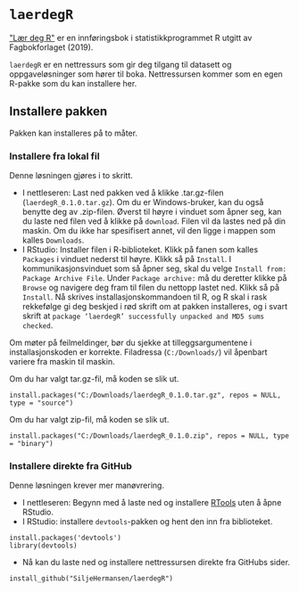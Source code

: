 # `laerdegR`
["Lær deg R"](https://www.fagbokforlaget.no/L%C3%A6r-deg-R/I9788245022131) er en innføringsbok i statistikkprogrammet R utgitt av Fagbokforlaget (2019). 

`laerdegR` er en nettressurs som gir deg tilgang til datasett og oppgaveløsninger som hører til boka. Nettressursen kommer som en egen R-pakke som du kan installere her.

## Installere pakken
Pakken kan installeres på to måter.

### Installere fra lokal fil
Denne løsningen gjøres i to skritt. 
* I nettleseren: Last ned pakken ved å klikke .tar.gz-filen (`laerdegR_0.1.0.tar.gz`). Om du er Windows-bruker, kan du også benytte deg av .zip-filen. Øverst til høyre i vinduet som åpner seg, kan du laste ned filen ved å klikke på ``download``. Filen vil da lastes ned på din maskin. Om du ikke har spesifisert annet, vil den ligge i mappen som kalles ``Downloads``. 
* I RStudio: Installer filen i R-biblioteket. Klikk på fanen som kalles ``Packages`` i vinduet nederst til høyre. Klikk så på ``Install``. I kommunikasjonsvinduet som så åpner seg, skal du velge `Install from: Package Archive File`. Under `Package archive:` må du deretter klikke på `Browse` og navigere deg fram til filen du nettopp lastet ned. Klikk så på ``Install``. Nå skrives installasjonskommandoen til R, og R skal i rask rekkefølge gi deg beskjed i rød skrift om at pakken installeres, og i svart skrift at `package ‘laerdegR’ successfully unpacked and MD5 sums checked`.

Om møter på feilmeldinger, bør du sjekke at tilleggsargumentene i installasjonskoden er korrekte. Filadressa (`C:/Downloads/`) vil åpenbart variere fra maskin til maskin.

Om du har valgt tar.gz-fil, må koden se slik ut.
``` 
install.packages("C:/Downloads/laerdegR_0.1.0.tar.gz", repos = NULL, type = "source")
```

Om du har valgt zip-fil, må koden se slik ut.
``` 
install.packages("C:/Downloads/laerdegR_0.1.0.zip", repos = NULL, type = "binary")
```



### Installere direkte fra GitHub
Denne løsningen krever mer manøvrering.
* I nettleseren: Begynn med å laste ned og installere [RTools](https://cran.r-project.org/bin/windows/Rtools/) uten å åpne RStudio.
* I RStudio: installere `devtools`-pakken og hent den inn fra biblioteket.
```
install.packages('devtools')
library(devtools)
```
* Nå kan du laste ned og installere nettressursen direkte fra GitHubs sider.
```
install_github("SiljeHermansen/laerdegR")
```
